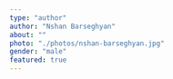 ```yaml
---
type: "author"
author: "Nshan Barseghyan"
about: ""
photo: "./photos/nshan-barseghyan.jpg"
gender: "male"
featured: true
---
```

